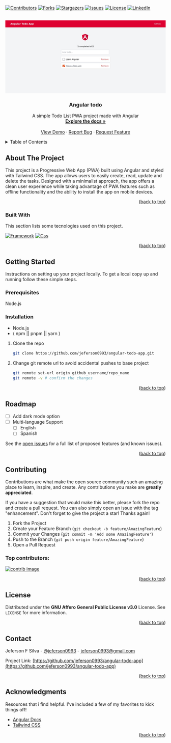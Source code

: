 <a id="readme-top"></a>

<!-- PROJECT SHIELDS -->
[![Contributors][contributors-shield]][contributors-url]
[![Forks][forks-shield]][forks-url]
[![Stargazers][stars-shield]][stars-url]
[![Issues][issues-shield]][issues-url]
[![License][license-shield]][license-url]
[![LinkedIn][linkedin-shield]][linkedin-url]

<!-- PROJECT LOGO -->
<br />
<div align="center">
  <a href="https://github.com/jeferson0993/angular-todo-app">
    <img src="./printscreen.jpg" alt="printscreen">
  </a>

  <h3 align="center">Angular todo</h3>

  <p align="center">
    A simple Todo List PWA project made with Angular
    <br />
    <a href="https://github.com/jeferson0993/angular-todo-app"><strong>Explore the docs »</strong></a>
    <br />
    <br />
    <a href="https://angular-todo-pwa-app.web.app/">View Demo</a>
    ·
    <a href="https://github.com/jeferson0993/angular-todo-app/issues/new?labels=bug&template=bug-report---.md">Report Bug</a>
    ·
    <a href="https://github.com/jeferson0993/angular-todo-app/issues/new?labels=enhancement&template=feature-request---.md">Request Feature</a>
  </p>
</div>



<!-- TABLE OF CONTENTS -->
<details>
  <summary>Table of Contents</summary>
  <ol>
    <li>
      <a href="#about-the-project">About The Project</a>
      <ul>
        <li><a href="#built-with">Built With</a></li>
      </ul>
    </li>
    <li>
      <a href="#getting-started">Getting Started</a>
      <ul>
        <li><a href="#prerequisites">Prerequisites</a></li>
        <li><a href="#installation">Installation</a></li>
      </ul>
    </li>
    <li><a href="#roadmap">Roadmap</a></li>
    <li><a href="#contributing">Contributing</a></li>
    <li><a href="#license">License</a></li>
    <li><a href="#contact">Contact</a></li>
    <li><a href="#acknowledgments">Acknowledgments</a></li>
  </ol>
</details>



<!-- ABOUT THE PROJECT -->
## About The Project

This project is a Progressive Web App (PWA) built using Angular and styled with Tailwind CSS. The app allows users to easily create, read, update and delete the tasks. Designed with a minimalist approach, the app offers a clean user experience while taking advantage of PWA features such as offline functionality and the ability to install the app on mobile devices.

<p align="right">(<a href="#readme-top">back to top</a>)</p>



### Built With

This section lists some tecnologies used on this project.

[![Framework][angular]][angular-url] [![Css][tailwind]][tailwind-url]

<p align="right">(<a href="#readme-top">back to top</a>)</p>



<!-- GETTING STARTED -->
## Getting Started

Instructions on setting up your project locally.
To get a local copy up and running follow these simple steps.

### Prerequisites

Node.js

### Installation

- Node.js
- ( npm || pnpm || yarn )

1. Clone the repo
   ```sh
   git clone https://github.com/jeferson0993/angular-todo-app.git
   ```
1. Change git remote url to avoid accidental pushes to base project
   ```sh
   git remote set-url origin github_username/repo_name
   git remote -v # confirm the changes
   ```

<p align="right">(<a href="#readme-top">back to top</a>)</p>


<!-- ROADMAP -->
## Roadmap

- [ ] Add dark mode option
- [ ] Multi-language Support
    - [ ] English
    - [ ] Spanish

See the [open issues](https://github.com/jeferson0993/angular-todo-app/issues) for a full list of proposed features (and known issues).

<p align="right">(<a href="#readme-top">back to top</a>)</p>


<!-- CONTRIBUTING -->
## Contributing

Contributions are what make the open source community such an amazing place to learn, inspire, and create. Any contributions you make are **greatly appreciated**.

If you have a suggestion that would make this better, please fork the repo and create a pull request. You can also simply open an issue with the tag "enhancement".
Don't forget to give the project a star! Thanks again!

1. Fork the Project
2. Create your Feature Branch (`git checkout -b feature/AmazingFeature`)
3. Commit your Changes (`git commit -m 'Add some AmazingFeature'`)
4. Push to the Branch (`git push origin feature/AmazingFeature`)
5. Open a Pull Request

### Top contributors:

<a href="https://github.com/jeferson0993/angular-todo-app/graphs/contributors">
  <img src="https://contrib.rocks/image?repo=jeferson0993/angular-todo-app" alt="contrib image" />
</a>

<p align="right">(<a href="#readme-top">back to top</a>)</p>



<!-- LICENSE -->
## License

Distributed under the <strong>GNU Affero General Public License v3.0</strong> License. See `LICENSE` for more information.

<p align="right">(<a href="#readme-top">back to top</a>)</p>



<!-- CONTACT -->
## Contact

Jeferson F Silva - [@jeferson0993](https://twitter.com/jeferson0993) - jeferson0993@gmail.com

Project Link: [https://github.com/jeferson0993/angular-todo-app](https://github.com/jeferson0993/angular-todo-app)

<p align="right">(<a href="#readme-top">back to top</a>)</p>



<!-- ACKNOWLEDGMENTS -->
## Acknowledgments

Resources that i find helpful. I've included a few of my favorites to kick things off!

* [Angular Docs](https://angular.dev/)
* [Tailwind CSS](https://tailwindcss.com/docs)

<p align="right">(<a href="#readme-top">back to top</a>)</p>



<!-- MARKDOWN LINKS & IMAGES -->
<!-- https://www.markdownguide.org/basic-syntax/#reference-style-links -->
[contributors-shield]: https://img.shields.io/github/contributors/jeferson0993/angular-todo-app.svg?style=for-the-badge
[contributors-url]: https://github.com/jeferson0993/angular-todo-app/graphs/contributors

[forks-shield]: https://img.shields.io/github/forks/jeferson0993/angular-todo-app.svg?style=for-the-badge
[forks-url]: https://github.com/jeferson0993/angular-todo-app/network/members

[stars-shield]: https://img.shields.io/github/stars/jeferson0993/angular-todo-app.svg?style=for-the-badge
[stars-url]: https://github.com/jeferson0993/angular-todo-app/stargazers

[issues-shield]: https://img.shields.io/github/issues/jeferson0993/angular-todo-app.svg?style=for-the-badge
[issues-url]: https://github.com/jeferson0993/angular-todo-app/issues

[license-shield]: https://img.shields.io/github/license/jeferson0993/angular-todo-app.svg?style=for-the-badge
[license-url]: https://github.com/jeferson0993/angular-todo-app/blob/main/LICENSE

[linkedin-shield]: https://img.shields.io/badge/-LinkedIn-black.svg?style=for-the-badge&logo=linkedin&colorB=555
[linkedin-url]: https://www.linkedin.com/in/jeferson-silva-b68a56302

[product-screenshot]: ./printscreen.jpg

[tailwind]: https://img.shields.io/badge/Tailwind%20CSS-1E90FF?style=for-the-badge&logo=tailwindcss&logoColor=white
[tailwind-url]: https://tailwindcss.com/docs

[angular]: https://img.shields.io/badge/Angular-DD0031?style=for-the-badge&logo=angular&logoColor=white
[angular-url]: https://angular.dev/

